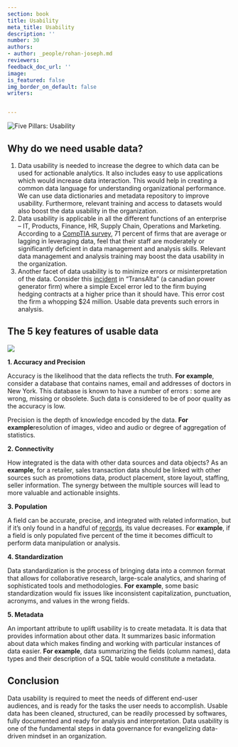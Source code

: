 ```yaml
---
section: book
title: Usability
meta_title: Usability
description: ''
number: 30
authors:
- author: _people/rohan-joseph.md
reviewers:
feedback_doc_url: ''
image:
is_featured: false
img_border_on_default: false
writers:


---
```

![Five Pillars: Usability](/assets/images/data-governance/usability/usability_1.png)

## **Why do we need usable data?**

1. Data usability is needed to increase the degree to which data can be used for actionable analytics. It also includes easy to use applications which would increase data interaction. This would help in creating a common data language for understanding organizational performance. We can use data dictionaries and metadata repository to improve usability. Furthermore, relevant training and access to datasets would also boost the data usability in the organization.
2. Data usability is applicable in all the different functions of an enterprise – IT, Products, Finance, HR, Supply Chain, Operations and Marketing. According to a [CompTIA survey](https://www.cio.com/article/2382064/big-data/how-to-close-the-big-data-skills-gap-by-training-your-it-staff.html), 71 percent of firms that are average or lagging in leveraging data, feel that their staff are moderately or significantly deficient in data management and analysis skills. Relevant data management and analysis training may boost the data usability in the organization.
3. Another facet of data usability is to minimize errors or misinterpretation of the data. Consider this [incident](https://www.theglobeandmail.com/report-on-business/human-error-costs-transalta-24-million-on-contract-bids/article18285651/) in “TransAlta” (a canadian power generator firm) where a simple Excel error led to the firm buying hedging contracts at a higher price than it should have. This error cost the firm a whopping $24 million. Usable data prevents such errors in analysis.

## **The 5 key features of usable data**

![](/assets/images/data-governance/usability/usability_2.png)

**1. Accuracy and Precision**

Accuracy is the likelihood that the data reflects the truth. **For example**, consider a database that contains names, email and addresses of doctors in New York. This database is known to have a number of errors : some are wrong, missing or obsolete. Such data is considered to be of poor quality as the accuracy is low.

Precision is the depth of knowledge encoded by the data. **For example**resolution of images, video and audio or degree of aggregation of statistics.

**2. Connectivity**

How integrated is the data with other data sources and data objects? As an **example**, for a retailer, sales transaction data should be linked with other sources such as promotions data, product placement, store layout, staffing, seller information. The synergy between the multiple sources will lead to more valuable and actionable insights.

**3. Population**

A field can be accurate, precise, and integrated with related information, but if it’s only found in a handful of [records](https://dataschool.com/glossary/database-record/), its value decreases. For **example**, if a field is only populated five percent of the time it becomes difficult to perform data manipulation or analysis.

**4. Standardization**

Data standardization is the process of bringing data into a common format that allows for collaborative research, large-scale analytics, and sharing of sophisticated tools and methodologies. **For** **example**, some basic standardization would fix issues like inconsistent capitalization, punctuation, acronyms, and values in the wrong fields.

**5. Metadata**

An important attribute to uplift usability is to create metadata. It is data that provides information about other data. It summarizes basic information about data which makes finding and working with particular instances of data easier. **For example**, data summarizing the fields (column names), data types and their description of a SQL table would constitute a metadata.

## **Conclusion**

Data usability is required to meet the needs of different end-user audiences, and is ready for the tasks the user needs to accomplish. Usable data has been cleaned, structured, can be readily processed by softwares, fully documented and ready for analysis and interpretation. Data usability is one of the fundamental steps in data governance for evangelizing data-driven mindset in an organization.
